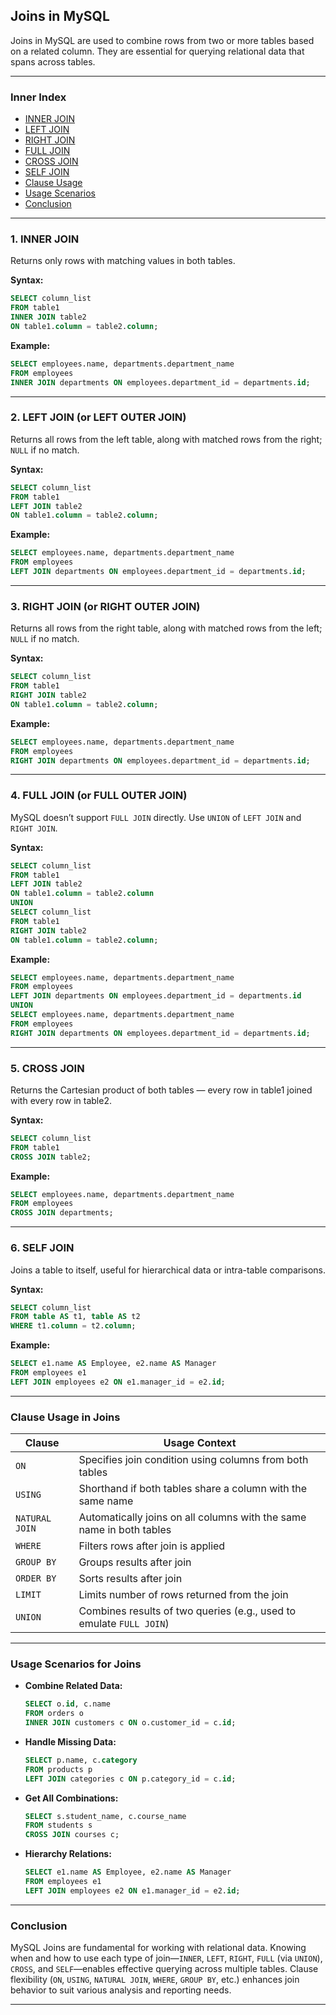## Joins in MySQL

Joins in MySQL are used to combine rows from two or more tables based on a related column. They are essential for querying relational data that spans across tables.

---

### Inner Index

* [INNER JOIN](#1-inner-join)
* [LEFT JOIN](#2-left-join-or-left-outer-join)
* [RIGHT JOIN](#3-right-join-or-right-outer-join)
* [FULL JOIN](#4-full-join-or-full-outer-join)
* [CROSS JOIN](#5-cross-join)
* [SELF JOIN](#6-self-join)
* [Clause Usage](#clause-usage-in-joins)
* [Usage Scenarios](#usage-scenarios-for-joins)
* [Conclusion](#conclusion)

---

### 1. **INNER JOIN**

Returns only rows with matching values in both tables.

**Syntax:**

```sql
SELECT column_list
FROM table1
INNER JOIN table2
ON table1.column = table2.column;
```

**Example:**

```sql
SELECT employees.name, departments.department_name
FROM employees
INNER JOIN departments ON employees.department_id = departments.id;
```

---

### 2. **LEFT JOIN (or LEFT OUTER JOIN)**

Returns all rows from the left table, along with matched rows from the right; `NULL` if no match.

**Syntax:**

```sql
SELECT column_list
FROM table1
LEFT JOIN table2
ON table1.column = table2.column;
```

**Example:**

```sql
SELECT employees.name, departments.department_name
FROM employees
LEFT JOIN departments ON employees.department_id = departments.id;
```

---

### 3. **RIGHT JOIN (or RIGHT OUTER JOIN)**

Returns all rows from the right table, along with matched rows from the left; `NULL` if no match.

**Syntax:**

```sql
SELECT column_list
FROM table1
RIGHT JOIN table2
ON table1.column = table2.column;
```

**Example:**

```sql
SELECT employees.name, departments.department_name
FROM employees
RIGHT JOIN departments ON employees.department_id = departments.id;
```

---

### 4. **FULL JOIN (or FULL OUTER JOIN)**

MySQL doesn’t support `FULL JOIN` directly. Use `UNION` of `LEFT JOIN` and `RIGHT JOIN`.

**Syntax:**

```sql
SELECT column_list
FROM table1
LEFT JOIN table2
ON table1.column = table2.column
UNION
SELECT column_list
FROM table1
RIGHT JOIN table2
ON table1.column = table2.column;
```

**Example:**

```sql
SELECT employees.name, departments.department_name
FROM employees
LEFT JOIN departments ON employees.department_id = departments.id
UNION
SELECT employees.name, departments.department_name
FROM employees
RIGHT JOIN departments ON employees.department_id = departments.id;
```

---

### 5. **CROSS JOIN**

Returns the Cartesian product of both tables — every row in table1 joined with every row in table2.

**Syntax:**

```sql
SELECT column_list
FROM table1
CROSS JOIN table2;
```

**Example:**

```sql
SELECT employees.name, departments.department_name
FROM employees
CROSS JOIN departments;
```

---

### 6. **SELF JOIN**

Joins a table to itself, useful for hierarchical data or intra-table comparisons.

**Syntax:**

```sql
SELECT column_list
FROM table AS t1, table AS t2
WHERE t1.column = t2.column;
```

**Example:**

```sql
SELECT e1.name AS Employee, e2.name AS Manager
FROM employees e1
LEFT JOIN employees e2 ON e1.manager_id = e2.id;
```

---

### Clause Usage in Joins

| Clause         | Usage Context                                                        |
| -------------- | -------------------------------------------------------------------- |
| `ON`           | Specifies join condition using columns from both tables              |
| `USING`        | Shorthand if both tables share a column with the same name           |
| `NATURAL JOIN` | Automatically joins on all columns with the same name in both tables |
| `WHERE`        | Filters rows after join is applied                                   |
| `GROUP BY`     | Groups results after join                                            |
| `ORDER BY`     | Sorts results after join                                             |
| `LIMIT`        | Limits number of rows returned from the join                         |
| `UNION`        | Combines results of two queries (e.g., used to emulate `FULL JOIN`)  |

---

### Usage Scenarios for Joins

* **Combine Related Data:**

  ```sql
  SELECT o.id, c.name
  FROM orders o
  INNER JOIN customers c ON o.customer_id = c.id;
  ```

* **Handle Missing Data:**

  ```sql
  SELECT p.name, c.category
  FROM products p
  LEFT JOIN categories c ON p.category_id = c.id;
  ```

* **Get All Combinations:**

  ```sql
  SELECT s.student_name, c.course_name
  FROM students s
  CROSS JOIN courses c;
  ```

* **Hierarchy Relations:**

  ```sql
  SELECT e1.name AS Employee, e2.name AS Manager
  FROM employees e1
  LEFT JOIN employees e2 ON e1.manager_id = e2.id;
  ```

---

### Conclusion

MySQL Joins are fundamental for working with relational data. Knowing when and how to use each type of join—`INNER`, `LEFT`, `RIGHT`, `FULL` (via `UNION`), `CROSS`, and `SELF`—enables effective querying across multiple tables. Clause flexibility (`ON`, `USING`, `NATURAL JOIN`, `WHERE`, `GROUP BY`, etc.) enhances join behavior to suit various analysis and reporting needs.

---
